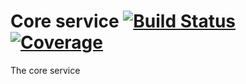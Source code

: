 # Core service [![Build Status](https://travis-ci.org/neoncity/core.svg?branch=master)](https://travis-ci.org/neoncity/core) [![Coverage](https://codecov.io/gh/neoncity/core/branch/master/graph/badge.svg)](https://codecov.io/gh/neoncity/core)

The core service
